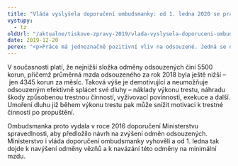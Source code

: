 ```yaml
---
title: "Vláda vyslyšela doporučení ombudsmanky: od 1. ledna 2020 se pracovní odměna odsouzených naváže na minimální mzdu"
vystupy:
  - tz
oldUrl: "/aktualne/tiskove-zpravy-2019/vlada-vyslysela-doporuceni-ombudsmanky-od-1-ledna-2020-se-pracovni-odmena-odsouzenych-nava"
date: 2019-12-20
perex: "<p>Práce má jednoznačně pozitivní vliv na odsouzené. Jedná se o smysluplné trávení volného času, vytvoření či udržení základních pracovních návyků a současně o možnost, jak hradit dluhy, které odsouzené mnohdy do vězení přivedly. O práci je mezi odsouzenými i zaměstnavateli zájem. Současně od roku 2000 dlouhých 18 let výše pracovní odměny stagnovala, což se od ledna změní. Základní měsíční sazba tak bude nově 50 % minimální mzdy. </p>"
---
```


<!-- imported from the old website -->

<p>V současnosti platí, že nejnižší složka odměny odsouzených činí 5500 korun, přičemž průměrná mzda odsouzeného za rok 2018 byla ještě nižší – jen 4345 korun za měsíc. Taková výše je demotivující a neumožňuje odsouzeným efektivně splácet své dluhy – náklady výkonu trestu, náhradu škody způsobenou trestnou činností, vyživovací povinnosti, exekuce a další. Umoření dluhu již během výkonu trestu pak může snížit motivaci k trestné činnosti po propuštění. </p> <p>Ombudsmanka proto vydala v roce 2016 doporučení Ministerstvu spravedlnosti, aby předložilo návrh na zvýšení odměn odsouzených. Ministerstvo i vláda doporučení ombudsmanky vyhověli a od 1. ledna tak dojde k navýšení odměny vězňů a k navázání této odměny na minimální mzdu.  </p>
